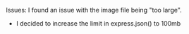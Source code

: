 Issues:
I found an issue with the image file being "too large".

- I decided to increase the limit in express.json() to 100mb
